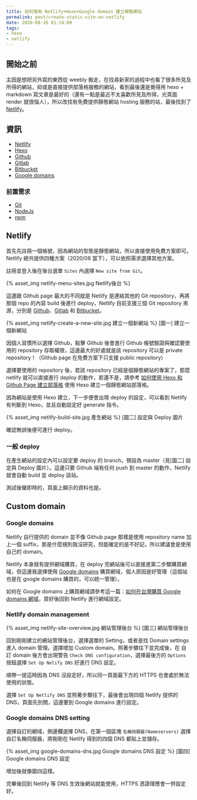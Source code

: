 ```yaml
---
title: 如何使用 Netlify+Hexo+Google domain 建立靜態網站
permalink: post/create-static-site-on-netlify
date: 2020-08-26 01:14:09
tags:
- hexo
- netlify
---
```


## 開始之前

主因是想把另外寫的東西從 weebly 搬走，在找尋新家的過程中也看了很多所見及所得的網站，抑或是直接提供部落格服務的網站，看到最後還是覺得用 hexo + markdown 寫文章是最好的（還有一點是最近不太喜歡所見及所得，光頁面 render 就很惱人），所以改找有免費提供靜態網站 hosting 服務的站，最後找到了 [Netlify](https://www.netlify.com/)。

## 資訊

- [Netlify](https://www.netlify.com/)
- [Hexo](https://hexo.io/zh-tw/)
- [Github](https://github.com/)
- [Gitlab](https://about.gitlab.com/)
- [Bitbucket](https://bitbucket.org/product/)
- [Google domains](https://domains.google/)

### 前置需求

- [Git](https://git-scm.com/)
- [NodeJs](https://nodejs.org/en/)
- [npm](https://www.npmjs.com/)

## Netlify

首先先註冊一個帳號，因為網站的型態是靜態網站，所以直接使用免費方案即可。Netlify 總共提供四種方案（2020/08 當下），可以依照需求選擇其他方案。

註冊並登入後在後台選單 `Sites` 內選擇 `New site from Git`。

{% asset_img netlify-menu-sites.jpg Netlify後台 %}

這邊跟 Github page 最大的不同就是 Netlify 是連結其他的 Git repository，再將那個 repo 的內容 build 後進行 deploy，Netlify 目前支援三個 Git repository 來源，分別是 [Github](https://github.com/)、[Gitlab](https://about.gitlab.com/) 和 [Bitbucket](https://bitbucket.org/product/)。

{% asset_img netlify-create-a-new-site.jpg 建立一個新網站 %}
[圖一] 建立一個新網站

因個人習慣所以選擇 Github，點擊 Github 後會進行 Github 帳號驗證與確認要使用的 repository 存取權限，這邊最大的好處就是該 repository 可以是 private repository！（Github page 在免費方案下只支援 public repository）

選擇要使用的 repository 後，若該 repository 已經是個靜態網站的專案了，那麼 netlify 就可以直接進行 deploy 的動作，若還不是，請參考 [如何使用 Hexo 和 Github Page 建立部落格](https://zoneless.dev/post/create-hexo-blog-on-github-page) 使用 Hexo 建立一個靜態網站部落格。

因為網站是使用 Hexo 建立，下一步便會出現 deploy 的設定，可以看到 Netlify 有判斷到 Hexo，並且自動設定好 generate 指令。

{% asset_img netlify-build-site.jpg 產生網站 %}
[圖二] 設定與 Deploy 圖片

確認無誤後便可進行 deploy。

### 一般 deploy

在產生網站的設定內可以設定要 deploy 的 branch，預設為 master（見[圖二] 設定與 Deploy 圖片）。這邊只要 Github 端有任何 push 到 master 的動作，Netlify 就會自動 build 並 deploy 該站。

測試後蠻即時的，頁面上顯示的資料也是。

## Custom domain

### Google domains

Netlify 自行提供的 domain 並不像 Github page 那樣是使用 repository name 加上一個 suffix，那是什麼規則我沒研究，但能確定的是不好記，所以建議會是使用自己的 domain。

Netlify 本身就有提供網域購買，在 deploy 完網站後可以直接進第二步驟購買網域，但這邊我選擇使用 [Google domains](https://domains.google/) 購買網域，個人原因是好管理（這個站也是在 google domains 購買的，可以統一管理）。

如何在 Google domains 上購買網域請參考這一篇：[如何在台灣購買 Google domains 網域](https://zoneless.dev/post/buy-a-domain-from-google-in-taiwan/)，買好後回到 Netlify 進行網域設定。

### Netlify domain management

{% asset_img netlify-site-overview.jpg 網站管理後台 %}
[圖三] 網站管理後台

回到剛剛建立的網站管理後台，選擇選單的 Setting，或者是找 Domain settings 進入 domain 管理。選擇增加 Custom domain。照著步驟往下並完成後，在 自訂 domain 後方會出現警告 `Check DNS configuration`，選擇最後方的 `Options` 按鈕選擇 `Set Up Nelify DNS` 好進行 DNS 設定。

順帶一提這時因為 DNS 沒設定好，所以同一頁面最下方的 HTTPS 也會處於無法使用的狀態。

選擇 `Set Up Netlify DNS` 並照著步驟往下，最後會出現四個 Netlify 提供的 DNS，頁面先別關，這邊要到 Google domains 進行設定。

### Google domains DNS setting

選擇自訂的網域，側邊欄選擇 DNS，在第一個區塊 `名稱伺服器(Nameservers)` 選擇自訂名稱伺服器，將剛剛在 Netlify 得到的四個 DNS 都貼上並儲存。

{% asset_img google-domains-dns.jpg Google domains DNS 設定 %}
[圖四] Google domains DNS 設定

增加後就像圖四這樣。

完畢後回到 Netlify 等 DNS 生效後網站就能使用，HTTPS 憑證理應會一併設定好。
